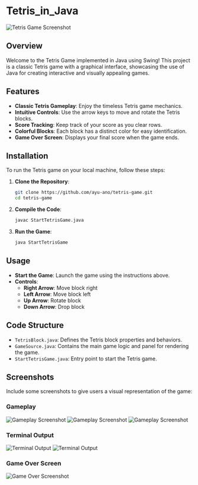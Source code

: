 # Tetris_in_Java

![Tetris Game Screenshot](Tetris/out/one_block.png)

## Overview
Welcome to the Tetris Game implemented in Java using Swing! This project is a classic Tetris game with a graphical interface, showcasing the use of Java for creating interactive and visually appealing games.

## Features
- **Classic Tetris Gameplay**: Enjoy the timeless Tetris game mechanics.
- **Intuitive Controls**: Use the arrow keys to move and rotate the Tetris blocks.
- **Score Tracking**: Keep track of your score as you clear rows.
- **Colorful Blocks**: Each block has a distinct color for easy identification.
- **Game Over Screen**: Displays your final score when the game ends.

## Installation
To run the Tetris game on your local machine, follow these steps:

1. **Clone the Repository**:
    ```bash
    git clone https://github.com/ayu-ano/tetris-game.git
    cd tetris-game
    ```

2. **Compile the Code**:
    ```bash
    javac StartTetrisGame.java
    ```

3. **Run the Game**:
    ```bash
    java StartTetrisGame
    ```

## Usage
- **Start the Game**: Launch the game using the instructions above.
- **Controls**:
    - **Right Arrow**: Move block right
    - **Left Arrow**: Move block left
    - **Up Arrow**: Rotate block
    - **Down Arrow**: Drop block

## Code Structure
- `TetrisBlock.java`: Defines the Tetris block properties and behaviors.
- `GameSource.java`: Contains the main game logic and panel for rendering the game.
- `StartTetrisGame.java`: Entry point to start the Tetris game.

## Screenshots
Include some screenshots to give users a visual representation of the game:

### Gameplay
![Gameplay Screenshot](Tetris/out/blocks.png)  ![Gameplay Screenshot](Tetris/out/perfect_slice.png)
![Gameplay Screenshot](Tetris/out/disappear.png)

### Terminal Output
![Terminal Output](Tetris/out/terminal-output.png)
![Terminal Output](Tetris/out/last_output.png)

### Game Over Screen
![Game Over Screenshot](Tetris/out/scorecard.png)



